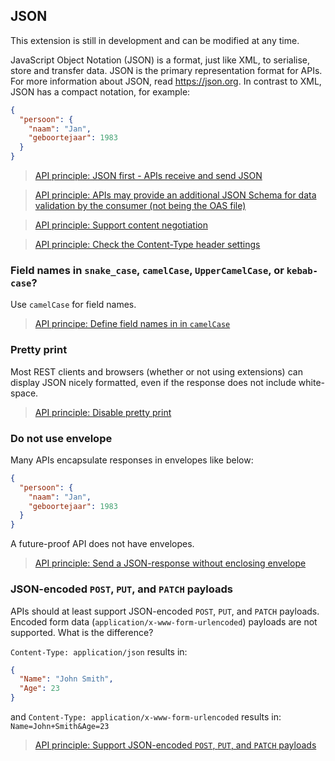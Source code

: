 ## JSON

<p class='warning'>This extension is still in development and can be modified at any time.</p>

JavaScript Object Notation (JSON) is a format, just like XML, to serialise, store and transfer data. JSON is the primary representation format for APIs. For more information about JSON, read https://json.org. In contrast to XML, JSON has a compact notation, for example:

```json
{
  "persoon": {
    "naam": "Jan",
    "geboortejaar": 1983
  }
}
```

> [API principle: JSON first - APIs receive and send JSON](#api-22)

> [API principle: APIs may provide an additional JSON Schema for data validation by the consumer (not being the OAS file)](#api-23)

> [API principle: Support content negotiation](#api-24)

> [API principle: Check the Content-Type header settings](#api-25)

### Field names in `snake_case`, `camelCase`, `UpperCamelCase`, or `kebab-case`?

Use `camelCase` for field names.

> [API principe: Define field names in in `camelCase`](#api-26)

### Pretty print

Most REST clients and browsers (whether or not using extensions) can display JSON nicely formatted, even if the response does not include white-space.

> [API principle: Disable pretty print](#api-27)

### Do not use envelope

Many APIs encapsulate responses in envelopes like below:

```json
{
  "persoon": {
    "naam": "Jan",
    "geboortejaar": 1983
  }
}
```

A future-proof API does not have envelopes.

> [API principle: Send a JSON-response without enclosing envelope](#api-28)

### JSON-encoded `POST`, `PUT`, and `PATCH` payloads

APIs should at least support JSON-encoded `POST`, `PUT`, and `PATCH` payloads. Encoded form data (`application/x-www-form-urlencoded`) payloads are not supported. What is the difference?

`Content-Type: application/json` results in:

```json
{
  "Name": "John Smith",
  "Age": 23
}
```

and `Content-Type: application/x-www-form-urlencoded` results in: `Name=John+Smith&Age=23`

> [API principle: Support JSON-encoded `POST`, `PUT`, and `PATCH` payloads](#api-29)
